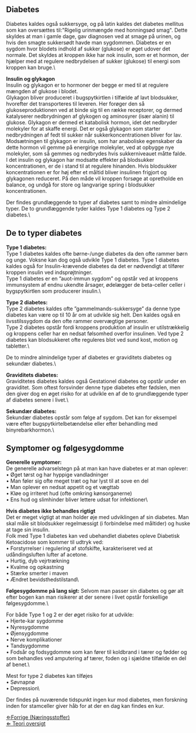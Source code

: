 Diabetes
--------

Diabetes kaldes også sukkersyge, og på latin kaldes det diabetes
mellitus som kan oversættes til:"Rigelig urinmængde med honningsød
smag". Dette skyldes at man i gamle dage, gav diagnosen ved at smage på
urinen, og hvis den smagte sukkersødt havde man sygdommen. Diabetes er
en sygdom hvor blodets indhold af sukker (glukose) er øget udover det
normale. Det skyldes at kroppen ikke har nok insulin, som er et hormon,
der hjælper med at regulere nedbrydelsen af sukker (glukose) til energi
som kroppen kan bruge.\

**Insulin og glykagon**\
Insulin og glykagon er to hormoner der begge er med til at regulere
mængden af glukose i blodet.\
Glykagon bliver produceret i bugspytkirtlen i tilfælde af lavt
blodsukker, hvorefter det transporteres til leveren. Her forøger den så
glukoseproduktionen ved at binde sig til en række receptorer, og dermed
katalyserer nedbrydningen af glykogen og aminosyrer (især alanin) til
glukose. Glykagon er dermed et katabolisk hormon, idet det nedbryder
molekyler for at skaffe energi. Det er også glykagon som starter
nedbrydningen af fedt til sukker når sukkerkoncentrationen bliver for
lav.\
Modsætningen til glykagon er insulin, som har anaboliske egenskaber da
dette hormon vil gemme på energirige molekyler, ved at opbygge nye
molekyler, som så gemmes og nedbrydes hvis sukkerniveauet måtte falde.\
 I det insulin og glykagon har modsatte effekter på blodsukker
koncentrationen, er de i stand til at regulere hinanden. Hvis blodsukker
koncentrationen er for høj efter et måltid bliver insulinen frigjort og
glykagonen reduceret. På den måde vil kroppen forsøge at opretholde en
balance, og undgå for store og langvarige spring i blodsukker
koncentrationen.

Der findes grundlæggende to typer af diabetes samt to mindre almindelige
typer. De to grundlæggende tyder kaldes Type 1 diabetes og Type 2
diabetes.\

De to typer diabetes
--------------------

**Type 1 diabetes:**\
Type 1 diabetes kaldes ofte børne-/unge diabetes da den ofte rammer børn
og unge. Voksne kan dog også udvikle Type 1 diabetes. Type 1 diabetes
kaldes også for Insulin-krævende diabetes da det er nødvendigt at
tilfører kroppen insulin ved indsprøjtninger.\
Type 1 diabetes er en ”auot-immun sygdom” og opstår ved at kroppens
immunsystem af endnu ukendte årsager, ødelægger de beta-celler celler i
bygspytkirtlen som producerer insulin.\

**Type 2 diabetes:**\
Type 2 diabetes kaldes ofte ”gammelmands-sukkersyge” da denne type
diabetes kan være op til 10 år om at udvikle sig helt. Den kaldes også
en livsstilssygdom da den ofte rammer overvægtige personer.\
Type 2 diabetes opstår fordi kroppens produktion af insulin er
utilstrækkelig og kroppens celler har en nedsat følsomhed overfor
insulinen. Ved type 2 diabetes kan blodsukkeret ofte reguleres blot ved
sund kost, motion og tabletter.\

De to mindre almindelige typer af diabetes er graviditets diabetes og
sekundær diabetes.\

**Graviditets diabetes:**\
Graviditetes diabetes kaldes også Gestationel diabetes og opstår under
en graviditet. Som oftest forsvinder denne type diabetes efter fødslen,
men den giver dog en øget risiko for at udvikle en af de to
grundlæggende typer af diabetes senere i livet.\

**Sekundær diabetes:**\
Sekundær diabetes opstår som følge af sygdom. Det kan for eksempel være
efter bugspytkirtelbetændelse eller efter behandling med
binyrebarkhormon.\

Symptomer og følgesygdomme
--------------------------

**Generelle symptomer:**\
De generelle advarselstegn på at man kan have diabetes er at man
oplever:\
• Øget tørst og har hyppige vandladninger\
• Man føler sig ofte meget træt og har lyst til at sove en del\
• Man oplever en nedsat appetit og et vægttab\
• Kløe og irriteret hud (ofte omkring kønsorganerne)\
• Ens hud og slimhinder bliver lettere udsat for infektioner\

**Hvis diabetes ikke behandles rigtigt**\
Det er meget vigtigt at man holder øje med udviklingen af sin diabetes.
Man skal måle sit blodsukker regelmæssigt (i forbindelse med måltider)
og huske at tage sin insulin.\
Folk med Type 1 diabetes kan ved ubehandlet diabetes opleve Diabetisk
Ketoacidose som kommer til udtryk ved:\
• Forstyrrelser i regulering af stofskifte, karakteriseret ved at
udåndingsluften lufter af acetone.\
• Hurtig, dyb vejrtrækning\
• Kvalme og opkastning\
• Stærke smerter i maven\
• Ændret bevidsthedstilstand\

**Følgesygdomme på lang sigt:** Selvom man passer sin diabetes og gør
alt efter bogen kan man risikerer at der senere i livet opstår
forskellige følgesygdomme.\

For både Type 1 og 2 er der øget risiko for at udvikle:\
• Hjerte-kar sygdomme\
• Nyresygdomme\
• Øjensygdomme\
• Nerve komplikationer\
• Tandsygdomme\
• Fodsår og fodsygdomme som kan fører til koldbrand i tærer og fødder og
som behandles ved amputering af tærer, foden og i sjældne tilfælde en
del af benet.\

Mest for type 2 diabetes kan tilføjes\
• Søvnapnø\
• Depression\

Der findes på nuværende tidspunkt ingen kur mod diabetes, men forskning
inden for stamceller giver håb for at der en dag kan findes en kur.

[⇐Forrige (Næringsstoffer)](Næringsstoffer "wikilink")\
[⇐ Teori oversigt ](Bio-Kemi "wikilink")

